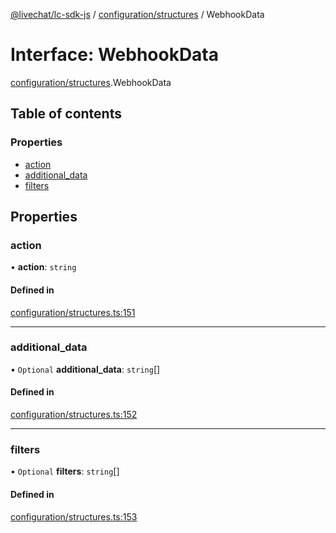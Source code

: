 [@livechat/lc-sdk-js](../README.md) / [configuration/structures](../modules/configuration_structures.md) / WebhookData

# Interface: WebhookData

[configuration/structures](../modules/configuration_structures.md).WebhookData

## Table of contents

### Properties

- [action](configuration_structures.WebhookData.md#action)
- [additional\_data](configuration_structures.WebhookData.md#additional_data)
- [filters](configuration_structures.WebhookData.md#filters)

## Properties

### action

• **action**: `string`

#### Defined in

[configuration/structures.ts:151](https://github.com/livechat/lc-sdk-js/blob/11cc290/src/configuration/structures.ts#L151)

___

### additional\_data

• `Optional` **additional\_data**: `string`[]

#### Defined in

[configuration/structures.ts:152](https://github.com/livechat/lc-sdk-js/blob/11cc290/src/configuration/structures.ts#L152)

___

### filters

• `Optional` **filters**: `string`[]

#### Defined in

[configuration/structures.ts:153](https://github.com/livechat/lc-sdk-js/blob/11cc290/src/configuration/structures.ts#L153)
